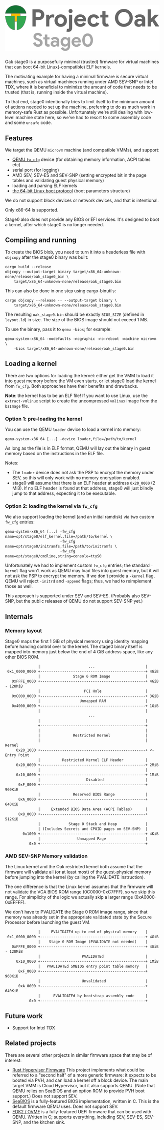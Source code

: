 <!-- Oak Logo Start -->
<!-- An HTML element is intentionally used since GitHub recommends this approach to handle different images in dark/light modes. Ref: https://docs.github.com/en/get-started/writing-on-github/getting-started-with-writing-and-formatting-on-github/basic-writing-and-formatting-syntax#specifying-the-theme-an-image-is-shown-to -->
<!-- markdownlint-disable-next-line MD033 -->
<h1><picture><source media="(prefers-color-scheme: dark)" srcset="/docs/oak-logo/svgs/oak-stage0-negative-colour.svg?sanitize=true"><source media="(prefers-color-scheme: light)" srcset="/docs/oak-logo/svgs/oak-stage0.svg?sanitize=true"><img alt="Project Oak Stage0 Logo" src="/docs/oak-logo/svgs/oak-stage0.svg?sanitize=true"></picture></h1>
<!-- Oak Logo End -->

Oak stage0 is a purposefully minimal (trusted) firmware for virtual machines
that can boot 64-bit Linux(-compatible) ELF kernels.

The motivating example for having a minimal firmware is secure virtual machines,
such as virtual machines running under AMD SEV-SNP or Intel TDX, where it is
beneficial to minimize the amount of code that needs to be trusted (that is,
running inside the virtual machine).

To that end, stage0 intentionally tries to limit itself to the minimum amount of
actions needed to set up the machine, preferring to do as much work in
memory-safe Rust as possible. Unfortunately we're still dealing with low-level
machine state here, so we've had to resort to some assembly code and some
`unsafe` code.

## Features

We target the QEMU `microvm` machine (and compatible VMMs), and support:

- [QEMU `fw_cfg`](https://www.qemu.org/docs/master/specs/fw_cfg.html) device
  (for obtaining memory information, ACPI tables etc)
- serial port (for logging)
- AMD SEV, SEV-ES and SEV-SNP (setting encrypted bit in the page tables and
  validating guest physical memory)
- loading and parsing ELF kernels
- [the 64-bit Linux boot protocol](https://www.kernel.org/doc/html/v5.6/x86/boot.html#id1)
  (boot parameters structure)

We do not support block devices or network devices, and that is intentional.

Only x86-64 is supported.

Stage0 also does not provide any BIOS or EFI services. It's designed to boot a
kernel, after which stage0 is no longer needed.

## Compiling and running

To create the BIOS blob, you need to turn it into a headerless file with
`objcopy` after the stage0 binary was built:

```shell
cargo build --release
objcopy --output-target binary target/x86_64-unknown-none/release/oak_stage0_bin \
    target/x86_64-unknown-none/release/oak_stage0.bin
```

This can also be done in one step using cargo-binutils:

```shell
cargo objcopy --release -- --output-target binary \
    target/x86_64-unknown-none/release/oak_stage0.bin
```

The resulting `oak_stage0.bin` should be exactly `BIOS_SIZE` (defined in
`layout.ld`) in size. The size of the BIOS image should not exceed 1 MB.

To use the binary, pass it to `qemu -bios`; for example:

```shell
qemu-system-x86_64 -nodefaults -nographic -no-reboot -machine microvm \
    -bios target/x86_64-unknown-none/release/oak_stage0.bin
```

## Loading a kernel

There are two options for loading the kernel: either get the VMM to load it into
guest memory before the VM even starts, or let stage0 load the kernel from
`fw_cfg`. Both approaches have their benefits and drawbacks.

**Note**: the kernel has to be an ELF file! If you want to use Linux, use the
`extract-vmlinux` script to create the uncompressed `vmlinux` image from the
`bzImage` file.

### Option 1: pre-loading the kernel

You can use the QEMU `loader` device to load a kernel into memory:

```shell
qemu-system-x86_64 [...] -device loader,file=/path/to/kernel
```

As long as the file is in ELF format, QEMU will lay out the binary in guest
memory based on the instructions in the ELF file.

Notes:

- The `loader` device does not ask the PSP to encrypt the memory under SEV, so
  this will only work with no memory encryption enabled.
- stage0 will assume that there is an ELF header at address `0x20_0000` (2 MiB).
  If no ELF header is found at that address, stage0 will just blindly jump to
  that address, expecting it to be executable.

### Option 2: loading the kernel via `fw_cfg`

We also support loading the kernel (and an initial ramdisk) via two custom
`fw_cfg` entries:

```shell
qemu-system-x86_64 [...] -fw_cfg name=opt/stage0/elf_kernel,file=/path/to/kernel \
                         -fw_cfg name=opt/stage0/initramfs,file=/path/to/initramfs \
                         -fw_cfg name=opt/stage0/cmdline,string=console=ttyS0
```

Unfortunately we had to implement custom `fw_cfg` entries; the standard
`-kernel` flag won't work as QEMU may load files into guest memory, but it will
not ask the PSP to encrypt the memory. If we don't provide a `-kernel` flag,
QEMU will reject `-initrd` and `-append` flags; thus, we had to reimplement
those as well.

This approach is supported under SEV and SEV-ES. (Probably also SEV-SNP, but the
public releases of QEMU do not support SEV-SNP yet.)

## Internals

### Memory layout

Stage0 maps the first 1 GiB of physical memory using identity mapping before
handing control over to the kernel. The stage0 binary itself is mapped into
memory just below the end of 4 GiB address space, like any other BIOS ROM.

```text
               |                      ...                       |
 0x1_0000_0000 +------------------------------------------------+ 4GiB
               |               Stage 0 ROM Image                |
   0xFFFE_0000 +------------------------------------------------+ 4GiB - 128MiB
               |                    PCI Hole                    |
   0xC000_0000 +------------------------------------------------+ 3GiB
               |                  Unmapped RAM                  |
   0x4000_0000 +------------------------------------------------+ 1GiB
               |                                                |
                                      ...
               |                                                |
               +------------------------------------------------+
               |                                                |
               |               Restricted Kernel                |
               |                                                |    Kernel
     0x20_1000 +------------------------------------------------+ <- Entry Point
               |          Restricted Kernel ELF Header          |
     0x20_0000 +------------------------------------------------+ 2MiB
               |                                                |
     0x10_0000 +------------------------------------------------+ 1MiB
               |                     Disabled                   |
      0xF_0000 +------------------------------------------------+ 960KiB
               |               Reserved BIOS Range              |
      0xA_0000 +------------------------------------------------+ 640KiB
               |     Extended BIOS Data Area (ACPI Tables)      |
      0x8_0000 +------------------------------------------------+ 512KiB
               |             Stage 0 Stack and Heap             |
               | (Includes Secrets and CPUID pages on SEV-SNP)  |
        0x1000 +------------------------------------------------+ 4KiB
               |                 Unmapped Page                  |
           0x0 +------------------------------------------------+
```

### AMD SEV-SNP Memory validation

The Linux kernel and the Oak restricted kernel both assume that the firmware
will validate all (or at least most) of the guest-physical memory before jumping
into the kernel (by calling the PVALIDATE instruction).

The one difference is that the Linux kernel assumes that the firmware will not
validate the VGA BIOS ROM range (0C0000-0xC7FFF), so we skip this range. For
simplicity of the logic we actually skip a larger range (0xA0000-0xEFFFF).

We don't have to PVALIDATE the Stage 0 ROM image range, since that memory was
already set in the appropriate validated state by the Secure Processor before
launching the guest VM.

```text
               |     PVALIDATEd up to end of physical memory    |
 0x1_0000_0000 +------------------------------------------------+ 4GiB
               |    Stage 0 ROM Image (PVALIDATE not needed)    |
   0xFFFE_0000 +------------------------------------------------+ 4GiB - 128MiB
               |                   PVALIDATEd                   |
     0x10_0000 +------------------------------------------------+ 1MiB
               |   PVALIDATEd SMBIOS entry point table memory   |
      0xF_0000 +------------------------------------------------+ 960KiB
               |                   Unvalidated                  |
      0xA_0000 +------------------------------------------------+ 640KiB
               |      PVALIDATEd by bootstrap assembly code     |
           0x0 +------------------------------------------------+
```

## Future work

- Support for Intel TDX

## Related projects

There are several other projects in similar firmware space that may be of
interest:

- [Rust Hypervisor Firmware](https://github.com/cloud-hypervisor/rust-hypervisor-firmware)
  This project implements what could be referred to a "second half" of a more
  generic firmware: it expects to be booted via PVH, and can load a kernel off a
  block device. The main target VMM is Cloud Hypervisor, but it also supports
  QEMU. (Note that QEMU relies on SeaBIOS and an option ROM to provide PVH boot
  support.) Does not support SEV.
- [SeaBIOS](https://github.com/qemu/seabios) is a fully-featured BIOS
  implementation, written in C. This is the default firmware QEMU uses. Does not
  support SEV.
- [EDK2 / OVMF](https://github.com/tianocore/edk2) is a fully-featured UEFI
  firmware that can be used with QEMU. Written in C; supports everything,
  including SEV, SEV-ES, SEV-SNP, and the kitchen sink.
